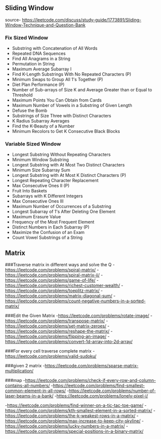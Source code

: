 ## Sliding Window
source- https://leetcode.com/discuss/study-guide/1773891/Sliding-Window-Technique-and-Question-Bank
### Fix Sized Window
- Substring with Concatenation of All Words
- Repeated DNA Sequences
- Find All Anagrams in a String
- Permutation in String
- Maximum Average Subarray I
- Find K-Length Substrings With No Repeated Characters (P)
- Minimum Swaps to Group All 1's Together (P)
- Diet Plan Performance (P)
- Number of Sub-arrays of Size K and Average Greater than or Equal to Threshold
- Maximum Points You Can Obtain from Cards
- Maximum Number of Vowels in a Substring of Given Length
- Defuse the Bomb
- Substrings of Size Three with Distinct Characters
- K Radius Subarray Averages
- Find the K-Beauty of a Number
- Minimum Recolors to Get K Consecutive Black Blocks

### Variable Sized Window
- Longest Substring Without Repeating Characters
- Minimum Window Substring
- Longest Substring with At Most Two Distinct Characters
- Minimum Size Subarray Sum
- Longest Substring with At Most K Distinct Characters (P)
- Longest Repeating Character Replacement
- Max Consecutive Ones II (P)
- Fruit Into Baskets
- Subarrays with K Different Integers
- Max Consecutive Ones III
- Maximum Number of Occurrences of a Substring
- Longest Subarray of 1's After Deleting One Element
- Maximum Erasure Value
- Frequency of the Most Frequent Element
- Distinct Numbers in Each Subarray (P)
- Maximize the Confusion of an Exam
- Count Vowel Substrings of a String

## Matrix
###Traverse matrix in different ways and solve the Q
-https://leetcode.com/problems/spiral-matrix/
-https://leetcode.com/problems/spiral-matrix-ii/
-https://leetcode.com/problems/game-of-life/
-https://leetcode.com/problems/richest-customer-wealth/
-https://leetcode.com/problems/toeplitz-matrix/
-https://leetcode.com/problems/matrix-diagonal-sum/
-https://leetcode.com/problems/count-negative-numbers-in-a-sorted-matrix/

###Edit the Given Matrix
-https://leetcode.com/problems/rotate-image/
-https://leetcode.com/problems/transpose-matrix/
-https://leetcode.com/problems/set-matrix-zeroes/
-https://leetcode.com/problems/reshape-the-matrix/
-https://leetcode.com/problems/flipping-an-image/
-https://leetcode.com/problems/convert-1d-array-into-2d-array/

###For every cell traverse complete matrix
-https://leetcode.com/problems/valid-sudoku/

###given 2 matrix
-https://leetcode.com/problems/sparse-matrix-multiplication/

###map
-https://leetcode.com/problems/check-if-every-row-and-column-contains-all-numbers/
-https://leetcode.com/problems/find-smallest-common-element-in-all-rows/
-https://leetcode.com/problems/number-of-laser-beams-in-a-bank/
-https://leetcode.com/problems/lonely-pixel-i/

-https://leetcode.com/problems/find-winner-on-a-tic-tac-toe-game/
-https://leetcode.com/problems/kth-smallest-element-in-a-sorted-matrix/
-https://leetcode.com/problems/the-k-weakest-rows-in-a-matrix/
-https://leetcode.com/problems/max-increase-to-keep-city-skyline/
-https://leetcode.com/problems/lucky-numbers-in-a-matrix/
-https://leetcode.com/problems/special-positions-in-a-binary-matrix/
